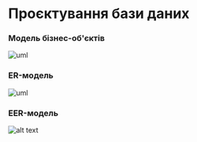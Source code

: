 # Проєктування бази даних


### Модель бізнес-об'єктів

![uml](http://www.plantuml.com/plantuml/proxy?cache=no&src=https://raw.githubusercontent.com/drewg3r/boar/develop/src/uml/ER/be-model.puml)

### ER-модель

![uml](http://www.plantuml.com/plantuml/proxy?cache=no&src=https://raw.githubusercontent.com/drewg3r/boar/develop/src/uml/ER/er-model.puml)

### EER-модель

![alt text](https://github.com/drewg3r/boar/blob/develop/docs/images/EERDiagram.png?raw=true)
